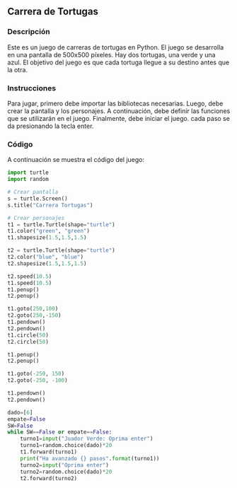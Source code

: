 ## Carrera de Tortugas

### Descripción

Este es un juego de carreras de tortugas en Python. El juego se desarrolla en una pantalla de 500x500 píxeles. Hay dos tortugas, una verde y una azul. El objetivo del juego es que cada tortuga llegue a su destino antes que la otra.

### Instrucciones

Para jugar, primero debe importar las bibliotecas necesarias. Luego, debe crear la pantalla y los personajes. A continuación, debe definir las funciones que se utilizarán en el juego. Finalmente, debe iniciar el juego. cada paso se da presionando la tecla enter.

### Código

A continuación se muestra el código del juego:

```python
import turtle
import random

# Crear pantalla
s = turtle.Screen()
s.title("Carrera Tortugas")

# Crear personajes
t1 = turtle.Turtle(shape="turtle")  
t1.color("green", "green")
t1.shapesize(1.5,1.5,1.5)

t2 = turtle.Turtle(shape="turtle")
t2.color("blue", "blue")
t2.shapesize(1.5,1.5,1.5)

t2.speed(10.5)
t1.speed(10.5)
t1.penup()
t2.penup()

t1.goto(250,100)
t2.goto(250,-150)
t1.pendown()
t2.pendown()
t1.circle(50)
t2.circle(50)

t1.penup()
t2.penup()

t1.goto(-250, 150)
t2.goto(-250, -100)

t1.pendown()
t2.pendown()

dado=[6]
empate=False
SW=False
while SW==False or empate==False:
    turno1=input("Juador Verde: Oprima enter")
    turno1=random.choice(dado)*20
    t1.forward(turno1)
    print("Ha avanzado {} pasos".format(turno1))
    turno2=input("Oprima enter")
    turno2=random.choice(dado)*20
    t2.forward(turno2)
